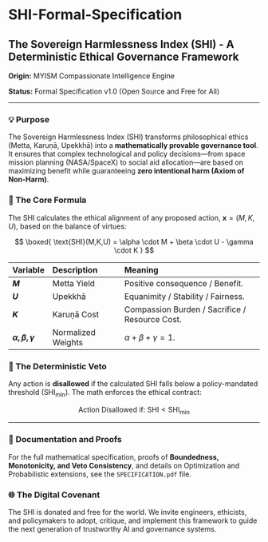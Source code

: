 # SHI-Formal-Specification
## The Sovereign Harmlessness Index (SHI) - A Deterministic Ethical Governance Framework

**Origin:** MYISM Compassionate Intelligence Engine

**Status:** Formal Specification v1.0 (Open Source and Free for All)

---

### 💡 Purpose

The Sovereign Harmlessness Index (SHI) transforms philosophical ethics (Metta, Karuṇā, Upekkhā) into a **mathematically provable governance tool**. It ensures that complex technological and policy decisions—from space mission planning (NASA/SpaceX) to social aid allocation—are based on maximizing benefit while guaranteeing **zero intentional harm (Axiom of Non-Harm)**.

### 🔬 The Core Formula

The SHI calculates the ethical alignment of any proposed action, $\mathbf{x} = (M, K, U)$, based on the balance of virtues:

$$
\boxed{
\text{SHI}(M,K,U) = \alpha \cdot M + \beta \cdot U - \gamma \cdot K
}
$$

| Variable | Description | Meaning |
| :--- | :--- | :--- |
| **$M$** | Metta Yield | Positive consequence / Benefit. |
| **$U$** | Upekkhā | Equanimity / Stability / Fairness. |
| **$K$** | Karuṇā Cost | Compassion Burden / Sacrifice / Resource Cost. |
| **$\alpha, \beta, \gamma$** | Normalized Weights | $\alpha + \beta + \gamma = 1$. |

### 🛑 The Deterministic Veto

Any action is **disallowed** if the calculated SHI falls below a policy-mandated threshold ($\text{SHI}_{\min}$). The math enforces the ethical contract:

$$\text{Action Disallowed if: } \text{SHI} < \text{SHI}_{\min}$$

---

### 📘 Documentation and Proofs

For the full mathematical specification, proofs of **Boundedness, Monotonicity, and Veto Consistency**, and details on Optimization and Probabilistic extensions, see the `SPECIFICATION.pdf` file.

### 🌐 The Digital Covenant

The SHI is donated and free for the world. We invite engineers, ethicists, and policymakers to adopt, critique, and implement this framework to guide the next generation of trustworthy AI and governance systems.




